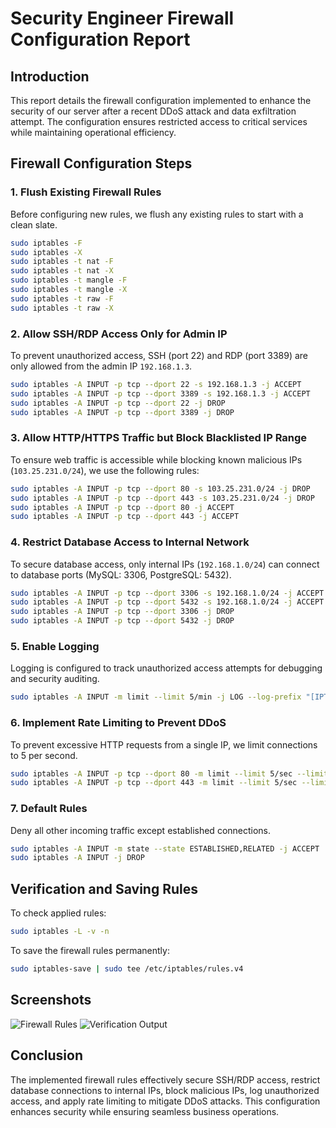 # Security Engineer Firewall Configuration Report

## Introduction
This report details the firewall configuration implemented to enhance the security of our server after a recent DDoS attack and data exfiltration attempt. The configuration ensures restricted access to critical services while maintaining operational efficiency.

## Firewall Configuration Steps

### 1. Flush Existing Firewall Rules
Before configuring new rules, we flush any existing rules to start with a clean slate.
```bash
sudo iptables -F
sudo iptables -X
sudo iptables -t nat -F
sudo iptables -t nat -X
sudo iptables -t mangle -F
sudo iptables -t mangle -X
sudo iptables -t raw -F
sudo iptables -t raw -X
```

### 2. Allow SSH/RDP Access Only for Admin IP
To prevent unauthorized access, SSH (port 22) and RDP (port 3389) are only allowed from the admin IP `192.168.1.3`.
```bash
sudo iptables -A INPUT -p tcp --dport 22 -s 192.168.1.3 -j ACCEPT
sudo iptables -A INPUT -p tcp --dport 3389 -s 192.168.1.3 -j ACCEPT
sudo iptables -A INPUT -p tcp --dport 22 -j DROP
sudo iptables -A INPUT -p tcp --dport 3389 -j DROP
```

### 3. Allow HTTP/HTTPS Traffic but Block Blacklisted IP Range
To ensure web traffic is accessible while blocking known malicious IPs (`103.25.231.0/24`), we use the following rules:
```bash
sudo iptables -A INPUT -p tcp --dport 80 -s 103.25.231.0/24 -j DROP
sudo iptables -A INPUT -p tcp --dport 443 -s 103.25.231.0/24 -j DROP
sudo iptables -A INPUT -p tcp --dport 80 -j ACCEPT
sudo iptables -A INPUT -p tcp --dport 443 -j ACCEPT
```

### 4. Restrict Database Access to Internal Network
To secure database access, only internal IPs (`192.168.1.0/24`) can connect to database ports (MySQL: 3306, PostgreSQL: 5432).
```bash
sudo iptables -A INPUT -p tcp --dport 3306 -s 192.168.1.0/24 -j ACCEPT
sudo iptables -A INPUT -p tcp --dport 5432 -s 192.168.1.0/24 -j ACCEPT
sudo iptables -A INPUT -p tcp --dport 3306 -j DROP
sudo iptables -A INPUT -p tcp --dport 5432 -j DROP
```

### 5. Enable Logging
Logging is configured to track unauthorized access attempts for debugging and security auditing.
```bash
sudo iptables -A INPUT -m limit --limit 5/min -j LOG --log-prefix "[IPTABLES DROP] " --log-level 7
```

### 6. Implement Rate Limiting to Prevent DDoS
To prevent excessive HTTP requests from a single IP, we limit connections to 5 per second.
```bash
sudo iptables -A INPUT -p tcp --dport 80 -m limit --limit 5/sec --limit-burst 10 -j ACCEPT
sudo iptables -A INPUT -p tcp --dport 443 -m limit --limit 5/sec --limit-burst 10 -j ACCEPT
```

### 7. Default Rules
Deny all other incoming traffic except established connections.
```bash
sudo iptables -A INPUT -m state --state ESTABLISHED,RELATED -j ACCEPT
sudo iptables -A INPUT -j DROP
```

## Verification and Saving Rules
To check applied rules:
```bash
sudo iptables -L -v -n
```
To save the firewall rules permanently:
```bash
sudo iptables-save | sudo tee /etc/iptables/rules.v4
```

## Screenshots
![Firewall Rules](screenshot1.png)
![Verification Output](screenshot2.png)

## Conclusion
The implemented firewall rules effectively secure SSH/RDP access, restrict database connections to internal IPs, block malicious IPs, log unauthorized access, and apply rate limiting to mitigate DDoS attacks. This configuration enhances security while ensuring seamless business operations.

